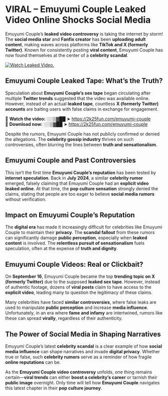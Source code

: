 # VIRAL – Emuyumi Couple Leaked Video Online Shocks Social Media 

Emuyumi Couple’s **leaked video controversy** is taking the internet by storm! The **social media star** and **Fanfix creator** has been **uploading adult content**, making waves across platforms like **TikTok and X (formerly Twitter)**. Known for consistently posting **viral content**, Emuyumi Couple has now found themselves at the center of a **celebrity scandal**.  

[![Watch Leaked Video.](https://miro.medium.com/v2/resize:fit:828/format:webp/1*cilzJN44JGOrTw9NJCrNHA.gif "Watch Leaked Video")](https://2k25fun.com/emuyumi-couple)

## **Emuyumi Couple Leaked Tape: What’s the Truth?**  
Speculation about **Emuyumi Couple’s sex tape** began circulating after multiple **Twitter trends** suggested that the video was available online. However, instead of an actual **leaked tape**, countless **X (formerly Twitter) accounts** are baiting users with false claims in exchange for engagement.  

🔹 **Watch the video:** ░░▒▓██ ➤ https://2k25fun.com/emuyumi-couple  
🔹 **Download now:** ░░▒▓██ ➤ https://2k25fun.com/emuyumi-couple  

Despite the rumors, Emuyumi Couple has not publicly confirmed or denied the allegations. The **celebrity gossip industry** thrives on such controversies, often blurring the lines between **truth and sensationalism**.  

## **Emuyumi Couple and Past Controversies**  
This isn’t the first time **Emuyumi Couple’s reputation** has been tested by **internet speculation**. Back in **July 2024**, a similar **celebrity rumor** emerged, falsely claiming that Emuyumi Couple had an **explicit video leaked online**. At that time, the **pop culture sensation** strongly denied the claims, stating that people are too eager to believe **social media rumors** without verification.  

## **Impact on Emuyumi Couple’s Reputation**  
The **digital era** has made it increasingly difficult for celebrities like Emuyumi Couple to maintain their **privacy**. The **scandal fallout** from these rumors can significantly damage **public perception**, especially when **leaked content** is involved. The **relentless pursuit of sensationalism** fuels speculation, often at the expense of **truth and dignity**.  

## **Emuyumi Couple Videos: Real or Clickbait?**  
On **September 16**, Emuyumi Couple became the top **trending topic on X (formerly Twitter)** due to the supposed **leaked sex tape**. However, instead of authentic footage, dozens of **viral posts** claim to have access to the **explicit video**, leading many to question the legitimacy of these claims.  

Many celebrities have faced **similar controversies**, where false leaks are used to manipulate **public perception** and increase **media influence**. Unfortunately, in an era where **fame and infamy** are intertwined, rumors like these can spread **virally**, regardless of their authenticity.  

## **The Power of Social Media in Shaping Narratives**  
Emuyumi Couple’s latest **celebrity scandal** is a clear example of how **social media influence** can shape narratives and invade **digital privacy**. Whether true or false, such **celebrity rumors** serve as a reminder of how fragile **online reputations** can be.  

As the **Emuyumi Couple video controversy** unfolds, one thing remains certain—**viral trends** can either **boost a celebrity’s career** or tarnish their **public image** overnight. Only time will tell how **Emuyumi Couple** navigates this latest chapter in their **pop culture journey**. 